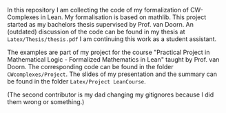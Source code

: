 In this repository I am collecting the code of my formalization of CW-Complexes in Lean.
My formalisation is based on mathlib.
This project started as my bachelors thesis supervised by Prof. van Doorn.
An (outdated) discussion of the code can be found in my thesis at `Latex/Thesis/thesis.pdf`
I am continuing this work as a student assistant.

The examples are part of my project for the course "Practical Project in Mathematical Logic - Formalized Mathematics in Lean" taught by Prof. van Doorn.
The corresponding code can be found in the folder `CWcomplexes/Project`.
The slides of my presentation and the summary can be found in the folder `Latex/Project LeanCourse`.

(The second contributor is my dad changing my gitignores because I did them wrong or something.)
